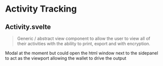 # Activity Tracking

## Activity.svelte

>Generic / abstract view component to allow the user to view all of their activities with the ability to print, export and with encryption.

Modal at the moment but could open the html window next to the sidepanel to act as the viewport allowing the wallet to drive the output
